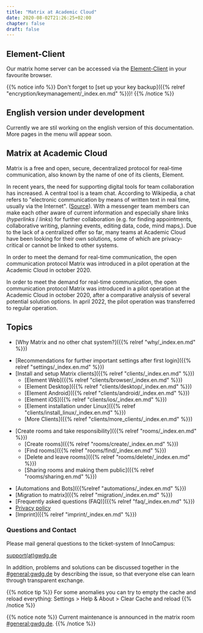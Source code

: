 ```yaml
---
title: "Matrix at Academic Cloud"
date: 2020-08-02T21:26:25+02:00
chapter: false
draft: false
---
```


<!--## Wartungsarbeiten am Montag den 06.11.23 ab 20:30 Uhr

Am Montag den 06.11.23 ab 20:30 Uhr finden Wartungsarbeiten statt - Matrix wird voraussichtlich für einige Stunden nicht erreichbar sein.-->

## Element-Client

Our matrix home server can be accessed via the [Element-Client](https://chat.academiccloud.de/) in your favourite browser.


{{% notice info %}}
Don't forget to [set up your key backup]({{% relref "encryption/keymanagement/_index.en.md" %}})!
{{% /notice %}}


## English version under development
Currently we are stil working on the english version of this documentation.
More pages in the menu will appear soon.

## Matrix at Academic Cloud
Matrix is a free and open, secure, decentralized protocol for real-time communication, also known by the name of one of its clients, Element.

<object data="/images/matrix_interactive_en.svg" type="image/svg+xml" style="width: 1280px; max-width: 100%"></object>

In recent years, the need for supporting digital tools for team collaboration has increased. A central tool is a team chat. According to Wikipedia, a chat refers to "electronic communication by means of written text in real time, usually via the Internet". ([Source](https://en.wikipedia.org/wiki/Chat)). With a messenger team members can make each other aware of current information and especially share links (*hyperlinks* / *links*) for further collaboration (e.g. for finding appointments, collaborative writing, planning events, editing data, code, mind maps,). Due to the lack of a centralized offer so far, many teams at Academic Cloud have been looking for their own solutions, some of which are privacy-critical or cannot be linked to other systems.

In order to meet the demand for real-time communication, the open communication protocol Matrix was introduced in a pilot operation at the Academic Cloud in october 2020.

In order to meet the demand for real-time communication, the open communication protocol Matrix was introduced in a pilot operation at the Academic Cloud in october 2020, after a comparative analysis of several potential solution options. In april 2022, the pilot operation was transferred to regular operation.

## Topics

* [Why Matrix and no other chat system?]({{% relref "why/_index.en.md" %}})
<!--
* [How can Matrix be used? (registration and first steps)]({< relref "first-steps/_index.en.md" >})
-->
* [Recommendations for further important settings after first login]({{% relref "settings/_index.en.md" %}})
* [Install and setup Matrix clients]({{% relref "clients/_index.en.md" %}})
    * [Element Web]({{% relref "clients/browser/_index.en.md" %}})
    * [Element Desktop]({{% relref "clients/desktop/_index.en.md" %}})
    * [Element Android]({{% relref "clients/android/_index.en.md" %}})
    * [Element iOS]({{% relref "clients/ios/_index.en.md" %}})
    * [Element installation under Linux]({{% relref "clients/install_linux/_index.en.md" %}})
    * [More Clients]({{% relref "clients/more_clients/_index.en.md" %}})
<!--
* [Find people and send direct messages]({< relref "messaging/_index.en.md" >}})
    * [Format messages]({< relref "messaging/formatting/_index.en.md" >}})
    * [Search messages]({< relref "messaging/search/_index.en.md" >}})
-->
* [Create rooms and take responsibility]({{% relref "rooms/_index.en.md" %}})
    * [Create rooms]({{% relref "rooms/create/_index.en.md" %}})
    * [Find rooms]({{% relref "rooms/find/_index.en.md" %}})
    * [Delete and leave rooms]({{% relref "rooms/delete/_index.en.md" %}})
    * [Sharing rooms and making them public]({{% relref "rooms/sharing.en.md" %}})
<!--
* [Fine-tune notifications]({< relref "notifications/_index.en.md" >}})
* [Using communities as room filters]({< relref "communities/_index.en.md" >}})
* [Using Spaces for managing rooms]({< relref "spaces/_index.en.md" >}})
* [Use end-to-end encryption]({< relref "encryption/_index.en.md" >}})
* [Use integrations, bridges, bots (e.g. Jitsi)]({< relref "integrations/_index.en.md" >}})
* [Further development of Matrix]({< relref "development/_index.en.md" >}})
-->
* [Automations and Bots]({{%relref "automations/_index.en.md" %}})
* [Migration to matrix]({{% relref "migration/_index.en.md" %}})
* [Frequently asked questions (FAQ)]({{% relref "faq/_index.en.md" %}})
* [Privacy policy](https://gwdg.de/imprint)
* [Imprint]({{% relref "imprint/_index.en.md" %}})

### Questions and Contact

Please mail general questions to the ticket-system of InnoCampus:

<a href="mailto:support@gwdg.de">support(at)gwdg.de</a>

In addition, problems and solutions can be discussed together in the [#general:gwdg.de](https://matrix.to/#/#general:gwdg.de) by describing the issue, so that everyone else can learn through transparent exchange.

{{% notice tip %}}
For some anomalies you can try to empty the cache and reload everything: Settings > Help & About > Clear Cache and reload
{{% /notice %}}

{{% notice note %}}
Current maintenance is announced in the matrix room [#general:gwdg.de](https://matrix.to/#/#general:gwdg.de).
{{% /notice %}}
